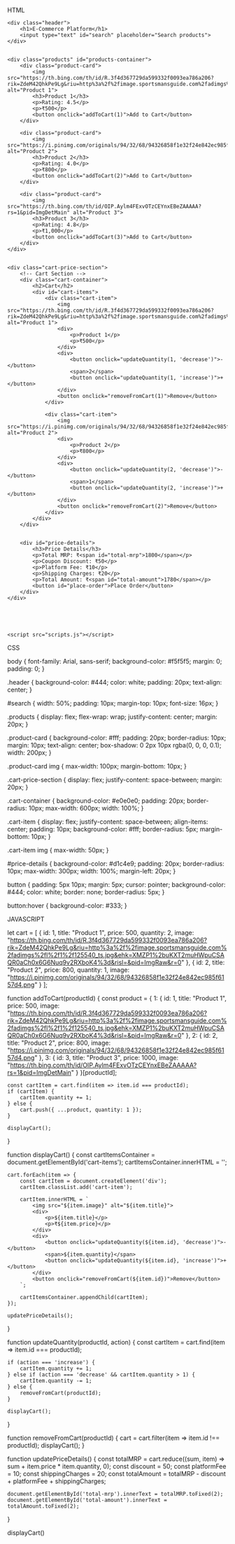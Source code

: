 HTML

<!DOCTYPE html>
<html lang="en">
<head>
    <meta charset="UTF-8">
    <meta name="viewport" content="width=device-width, initial-scale=1.0">
    <title>E-Commerce Platform</title>
    <link rel="stylesheet" href="styles.css">
</head>
<body>

    <div class="header">
        <h1>E-Commerce Platform</h1>
        <input type="text" id="search" placeholder="Search products">
    </div>

    
    <div class="products" id="products-container">
        <div class="product-card">
            <img src="https://th.bing.com/th/id/R.3f4d367729da599332f0093ea786a206?rik=ZdeM42QhkPe9Lg&riu=http%3a%2f%2fimage.sportsmansguide.com%2fadimgs%2fl%2f1%2f125540_ts.jpg&ehk=XMZP1%2buKXT2muHWpuCSAQR0aCh0x6G6Nuq9v2RXboK4%3d&risl=&pid=ImgRaw&r=0" alt="Product 1">
            <h3>Product 1</h3>
            <p>Rating: 4.5</p>
            <p>₹500</p>
            <button onclick="addToCart(1)">Add to Cart</button>
        </div>

        <div class="product-card">
            <img src="https://i.pinimg.com/originals/94/32/68/94326858f1e32f24e842ec985f6157d4.png" alt="Product 2">
            <h3>Product 2</h3>
            <p>Rating: 4.0</p>
            <p>₹800</p>
            <button onclick="addToCart(2)">Add to Cart</button>
        </div>

        <div class="product-card">
            <img src="https://th.bing.com/th/id/OIP.Aylm4FExvOTzCEYnxEBeZAAAAA?rs=1&pid=ImgDetMain" alt="Product 3">
            <h3>Product 3</h3>
            <p>Rating: 4.8</p>
            <p>₹1,000</p>
            <button onclick="addToCart(3)">Add to Cart</button>
        </div>
    </div>

    
    <div class="cart-price-section">
        <!-- Cart Section -->
        <div class="cart-container">
            <h2>Cart</h2>
            <div id="cart-items">
                <div class="cart-item">
                    <img src="https://th.bing.com/th/id/R.3f4d367729da599332f0093ea786a206?rik=ZdeM42QhkPe9Lg&riu=http%3a%2f%2fimage.sportsmansguide.com%2fadimgs%2fl%2f1%2f125540_ts.jpg&ehk=XMZP1%2buKXT2muHWpuCSAQR0aCh0x6G6Nuq9v2RXboK4%3d&risl=&pid=ImgRaw&r=0" alt="Product 1">
                    <div>
                        <p>Product 1</p>
                        <p>₹500</p>
                    </div>
                    <div>
                        <button onclick="updateQuantity(1, 'decrease')">-</button>
                        <span>2</span>
                        <button onclick="updateQuantity(1, 'increase')">+</button>
                    </div>
                    <button onclick="removeFromCart(1)">Remove</button>
                </div>

                <div class="cart-item">
                    <img src="https://i.pinimg.com/originals/94/32/68/94326858f1e32f24e842ec985f6157d4.png" alt="Product 2">
                    <div>
                        <p>Product 2</p>
                        <p>₹800</p>
                    </div>
                    <div>
                        <button onclick="updateQuantity(2, 'decrease')">-</button>
                        <span>1</span>
                        <button onclick="updateQuantity(2, 'increase')">+</button>
                    </div>
                    <button onclick="removeFromCart(2)">Remove</button>
                </div>
            </div>
        </div>

        
        <div id="price-details">
            <h3>Price Details</h3>
            <p>Total MRP: ₹<span id="total-mrp">1800</span></p>
            <p>Coupon Discount: ₹50</p>
            <p>Platform Fee: ₹10</p>
            <p>Shipping Charges: ₹20</p>
            <p>Total Amount: ₹<span id="total-amount">1780</span></p>
            <button id="place-order">Place Order</button>
        </div>
    </div>



    

    <script src="scripts.js"></script>

</body>
</html>


CSS 


body {
    font-family: Arial, sans-serif;
    background-color: #f5f5f5;
    margin: 0;
    padding: 0;
}

.header {
    background-color: #444;
    color: white;
    padding: 20px;
    text-align: center;
}

#search {
    width: 50%;
    padding: 10px;
    margin-top: 10px;
    font-size: 16px;
}

.products {
    display: flex;
    flex-wrap: wrap;
    justify-content: center;
    margin: 20px;
}

.product-card {
    background-color: #fff;
    padding: 20px;
    border-radius: 10px;
    margin: 10px;
    text-align: center;
    box-shadow: 0 2px 10px rgba(0, 0, 0, 0.1);
    width: 200px;
}

.product-card img {
    max-width: 100px;
    margin-bottom: 10px;
}

.cart-price-section {
    display: flex;
    justify-content: space-between;
    margin: 20px;
}

.cart-container {
    background-color: #e0e0e0;
    padding: 20px;
    border-radius: 10px;
    max-width: 600px;
    width: 100%;
}

.cart-item {
    display: flex;
    justify-content: space-between;
    align-items: center;
    padding: 10px;
    background-color: #fff;
    border-radius: 5px;
    margin-bottom: 10px;
}

.cart-item img {
    max-width: 50px;
}

#price-details {
    background-color: #d1c4e9;
    padding: 20px;
    border-radius: 10px;
    max-width: 300px;
    width: 100%;
    margin-left: 20px;
}

button {
    padding: 5px 10px;
    margin: 5px;
    cursor: pointer;
    background-color: #444;
    color: white;
    border: none;
    border-radius: 5px;
}

button:hover {
    background-color: #333;
}



JAVASCRIPT

let cart = [
    { id: 1, title: "Product 1", price: 500, quantity: 2, image: "https://th.bing.com/th/id/R.3f4d367729da599332f0093ea786a206?rik=ZdeM42QhkPe9Lg&riu=http%3a%2f%2fimage.sportsmansguide.com%2fadimgs%2fl%2f1%2f125540_ts.jpg&ehk=XMZP1%2buKXT2muHWpuCSAQR0aCh0x6G6Nuq9v2RXboK4%3d&risl=&pid=ImgRaw&r=0" },
    { id: 2, title: "Product 2", price: 800, quantity: 1, image: "https://i.pinimg.com/originals/94/32/68/94326858f1e32f24e842ec985f6157d4.png" }
];


function addToCart(productId) {
    const product = {
        1: { id: 1, title: "Product 1", price: 500, image: "https://th.bing.com/th/id/R.3f4d367729da599332f0093ea786a206?rik=ZdeM42QhkPe9Lg&riu=http%3a%2f%2fimage.sportsmansguide.com%2fadimgs%2fl%2f1%2f125540_ts.jpg&ehk=XMZP1%2buKXT2muHWpuCSAQR0aCh0x6G6Nuq9v2RXboK4%3d&risl=&pid=ImgRaw&r=0" },
        2: { id: 2, title: "Product 2", price: 800, image: "https://i.pinimg.com/originals/94/32/68/94326858f1e32f24e842ec985f6157d4.png" },
        3: { id: 3, title: "Product 3", price: 1000, image: "https://th.bing.com/th/id/OIP.Aylm4FExvOTzCEYnxEBeZAAAAA?rs=1&pid=ImgDetMain" }
    }[productId];

    const cartItem = cart.find(item => item.id === productId);
    if (cartItem) {
        cartItem.quantity += 1; 
    } else {
        cart.push({ ...product, quantity: 1 });
    }

    displayCart();
}

function displayCart() {
    const cartItemsContainer = document.getElementById('cart-items');
    cartItemsContainer.innerHTML = ''; 

    cart.forEach(item => {
        const cartItem = document.createElement('div');
        cartItem.classList.add('cart-item');

        cartItem.innerHTML = `
            <img src="${item.image}" alt="${item.title}">
            <div>
                <p>${item.title}</p>
                <p>₹${item.price}</p>
            </div>
            <div>
                <button onclick="updateQuantity(${item.id}, 'decrease')">-</button>
                <span>${item.quantity}</span>
                <button onclick="updateQuantity(${item.id}, 'increase')">+</button>
            </div>
            <button onclick="removeFromCart(${item.id})">Remove</button>
        `;

        cartItemsContainer.appendChild(cartItem);
    });

    updatePriceDetails();
}


function updateQuantity(productId, action) {
    const cartItem = cart.find(item => item.id === productId);

    if (action === 'increase') {
        cartItem.quantity += 1;
    } else if (action === 'decrease' && cartItem.quantity > 1) {
        cartItem.quantity -= 1;
    } else {
        removeFromCart(productId);
    }

    displayCart();
}

function removeFromCart(productId) {
    cart = cart.filter(item => item.id !== productId);
    displayCart();
}

function updatePriceDetails() {
    const totalMRP = cart.reduce((sum, item) => sum + item.price * item.quantity, 0);
    const discount = 50;
    const platformFee = 10;
    const shippingCharges = 20;
    const totalAmount = totalMRP - discount + platformFee + shippingCharges;

    document.getElementById('total-mrp').innerText = totalMRP.toFixed(2);
    document.getElementById('total-amount').innerText = totalAmount.toFixed(2);
}


displayCart()



